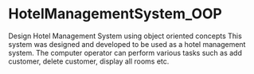 # HotelManagementSystem_OOP
Design Hotel Management System using object oriented concepts
This system was designed and developed to be used as a hotel management system. The computer operator can perform various tasks such as add customer, delete customer, display all rooms etc.
